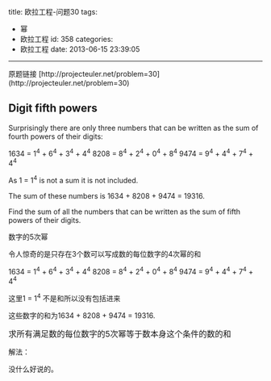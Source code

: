 title: 欧拉工程-问题30
tags:
  - 幂
  - 欧拉工程
id: 358
categories:
  - 欧拉工程
date: 2013-06-15 23:39:05
---

<div>原题链接 [http://projecteuler.net/problem=30](http://projecteuler.net/problem=30)</div>
<div>

## Digit fifth powers

</div>
<div>

Surprisingly there are only three numbers that can be written as the sum of fourth powers of their digits:

1634 = 1<sup>4</sup> + 6<sup>4</sup> + 3<sup>4</sup> + 4<sup>4</sup>
8208 = 8<sup>4</sup> + 2<sup>4</sup> + 0<sup>4</sup> + 8<sup>4</sup>
9474 = 9<sup>4</sup> + 4<sup>4</sup> + 7<sup>4</sup> + 4<sup>4</sup>

As 1 = 1<sup>4</sup> is not a sum it is not included.

The sum of these numbers is 1634 + 8208 + 9474 = 19316.

Find the sum of all the numbers that can be written as the sum of fifth powers of their digits.

数字的5次幂

令人惊奇的是只存在3个数可以写成数的每位数字的4次幂的和

1634 = 1<sup>4</sup> + 6<sup>4</sup> + 3<sup>4</sup> + 4<sup>4</sup>
8208 = 8<sup>4</sup> + 2<sup>4</sup> + 0<sup>4</sup> + 8<sup>4</sup>
9474 = 9<sup>4</sup> + 4<sup>4</sup> + 7<sup>4</sup> + 4<sup>4</sup>

这里1 = 1<sup>4</sup> 不是和所以没有包括进来

这些数字的和为1634 + 8208 + 9474 = 19316.

<span style="font-size: medium;">求所有满足数的每位数字的5次幂等于数本身这个条件的数的和</span>

解法：

没什么好说的。

</div>